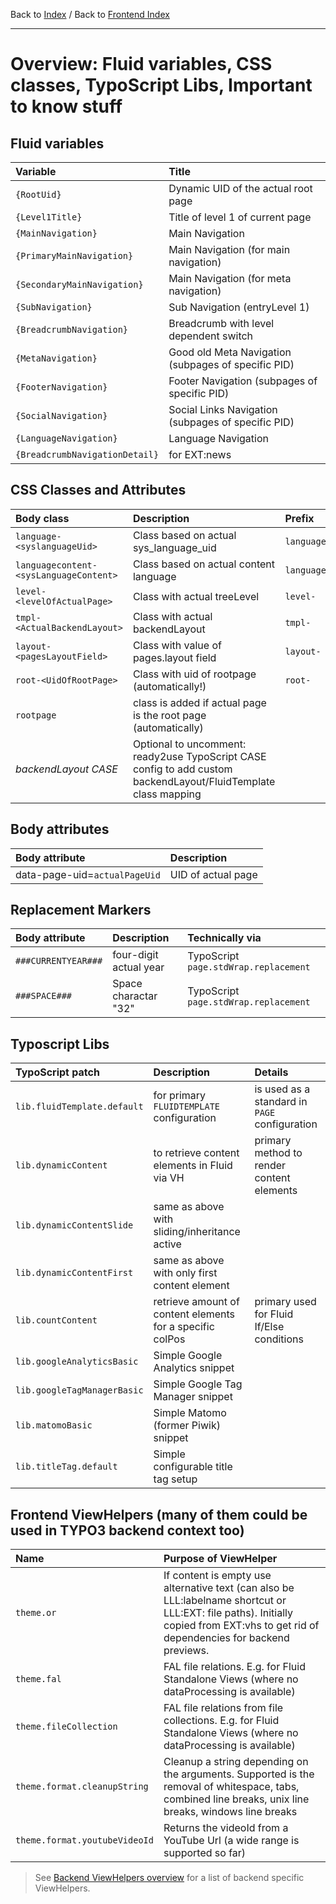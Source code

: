 Back to [Index](../Index.md) / Back to [Frontend Index](Index.md)

---

# Overview: Fluid variables, CSS classes, TypoScript Libs, Important to know stuff

## Fluid variables

|            Variable            |                        Title                        |
|:-------------------------------|:----------------------------------------------------|
| `{RootUid}`                    | Dynamic UID of the actual root page                 |
| `{Level1Title}`                | Title of level 1 of current page                    |
| `{MainNavigation}`             | Main Navigation                                     |
| `{PrimaryMainNavigation}`      | Main Navigation (for main navigation)               |
| `{SecondaryMainNavigation}`    | Main Navigation (for meta navigation)               |
| `{SubNavigation}`              | Sub Navigation (entryLevel 1)                       |
| `{BreadcrumbNavigation}`       | Breadcrumb with level dependent switch              |
| `{MetaNavigation}`             | Good old Meta Navigation (subpages of specific PID) |
| `{FooterNavigation}`           | Footer Navigation (subpages of specific PID)        |
| `{SocialNavigation}`           | Social Links Navigation (subpages of specific PID)  |
| `{LanguageNavigation}`         | Language Navigation                                 |
| `{BreadcrumbNavigationDetail}` | for EXT:news                                        |

## CSS Classes and Attributes

|               Body class               |                                                   Description                                                   |       Prefix       |
|:---------------------------------------|:----------------------------------------------------------------------------------------------------------------|:-------------------|
| `language-<syslanguageUid>`            | Class based on actual sys_language_uid                                                                          | `language-`        |
| `languagecontent-<sysLanguageContent>` | Class based on actual content language                                                                          | `languagecontent-` |
| `level-<levelOfActualPage>`            | Class with actual treeLevel                                                                                     | `level-`           |
| `tmpl-<ActualBackendLayout>`           | Class with actual backendLayout                                                                                 | `tmpl-`            |
| `layout-<pagesLayoutField>`            | Class with value of pages.layout field                                                                          | `layout-`          |
| `root-<UidOfRootPage>`                 | Class with uid of rootpage (automatically!)                                                                     | `root-`            |
| `rootpage`                             | class is added if actual page is the root page (automatically)                                                  |                    |
| _backendLayout CASE_                   | Optional to uncomment: ready2use TypoScript CASE config to add custom backendLayout/FluidTemplate class mapping |                    |

## Body attributes

|        Body attribute         |    Description     |
|:------------------------------|:-------------------|
| data-page-uid=`actualPageUid` | UID of actual page |


## Replacement Markers

|   Body attribute    |      Description       |            Technically via            |
|:--------------------|:-----------------------|:--------------------------------------|
| `###CURRENTYEAR###` | four-digit actual year | TypoScript `page.stdWrap.replacement` |
| `###SPACE###`       | Space charactar "32"   | TypoScript `page.stdWrap.replacement` |


## Typoscript Libs

|      TypoScript patch       |                        Description                        |                    Details                    |
|:----------------------------|:----------------------------------------------------------|:----------------------------------------------|
| `lib.fluidTemplate.default` | for primary `FLUIDTEMPLATE` configuration                 | is used as a standard in `PAGE` configuration |
| `lib.dynamicContent`        | to retrieve content elements in Fluid via VH              | primary method to render content elements     |
| `lib.dynamicContentSlide`   | same as above with sliding/inheritance active             |                                               |
| `lib.dynamicContentFirst`   | same as above with only first content element             |                                               |
| `lib.countContent`          | retrieve amount of content elements for a specific colPos | primary used for Fluid If/Else conditions     |
| `lib.googleAnalyticsBasic`  | Simple Google Analytics snippet                           |                                               |
| `lib.googleTagManagerBasic` | Simple Google Tag Manager snippet                         |                                               |
| `lib.matomoBasic`           | Simple Matomo (former Piwik) snippet                      |                                               |
| `lib.titleTag.default`      | Simple configurable title tag setup                       |                                               |


## Frontend ViewHelpers (many of them could be used in TYPO3 backend context too)

| Name                          | Purpose of ViewHelper                                                                                                                                                                |
|:------------------------------|:-------------------------------------------------------------------------------------------------------------------------------------------------------------------------------------|
| `theme.or`                    | If content is empty use alternative text (can also be LLL:labelname shortcut or LLL:EXT: file paths). Initially copied from EXT:vhs to get rid of dependencies for backend previews. |
| `theme.fal`                   | FAL file relations. E.g. for Fluid Standalone Views (where no dataProcessing is available)                                                                                           |
| `theme.fileCollection`        | FAL file relations from file collections. E.g. for Fluid Standalone Views (where no dataProcessing is available)                                                                     |
| `theme.format.cleanupString`  | Cleanup a string depending on the arguments. Supported is the removal of whitespace, tabs, combined line breaks, unix line breaks, windows line breaks                               |
| `theme.format.youtubeVideoId` | Returns the videoId from a YouTube Url (a wide range is supported so far)                                                                                                            |

> See [Backend ViewHelpers overview](../Backend/BackendViewHelpers.md) for a list of backend specific ViewHelpers.
